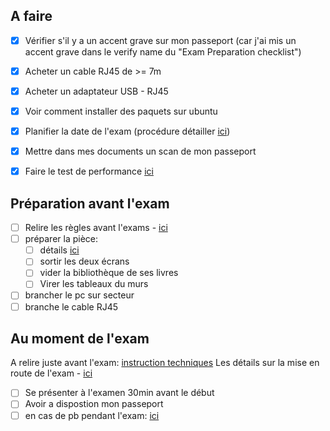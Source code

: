 
## A faire

- [x] Vérifier s'il y a un accent grave sur mon passeport (car j'ai mis un accent grave dans le verify name du "Exam Preparation checklist")
- [x] Acheter un cable RJ45 de >= 7m
- [x] Acheter un adaptateur USB - RJ45
- [x] Voir comment installer des paquets sur ubuntu
- [x] Planifier la date de l'exam (procédure détailler [ici](https://docs.linuxfoundation.org/tc-docs/certification/lf-handbook2/scheduling-or-rescheduling-an-exam))
- [x] Mettre dans mes documents un scan de mon passeport
- [x] Faire le test de performance [ici](https://syscheck.bridge.psiexams.com/)


## Préparation avant l'exam

- [ ] Relire les règles avant l'exams - [ici](https://docs.linuxfoundation.org/tc-docs/certification/lf-handbook2/exam-rules-and-policies)
- [ ] préparer la pièce:
	- [ ] détails  [ici](https://docs.linuxfoundation.org/tc-docs/certification/tips-cka-and-ckad#acceptable-testing-location)
	- [ ] sortir les deux écrans
	- [ ] vider la bibliothèque de ses livres
	- [ ] Virer les tableaux du murs
- [ ] brancher le pc sur secteur
- [ ] branche le cable RJ45
## Au moment de l'exam

A relire juste avant l'exam: [instruction techniques](https://docs.linuxfoundation.org/tc-docs/certification/tips-cka-and-ckad#exam-technical-instructions)
Les détails sur la mise en route de l'exam - [ici](https://docs.linuxfoundation.org/tc-docs/certification/lf-handbook2/taking-the-exam)

- [ ] Se présenter à l'examen 30min avant le début
- [ ] Avoir a dispostion mon passeport 
- [ ] en cas de pb pendant l'exam: [ici](https://docs.linuxfoundation.org/tc-docs/certification/lf-handbook2/taking-the-exam#re-launching-the-exam-in-the-event-of-a-disconnect)